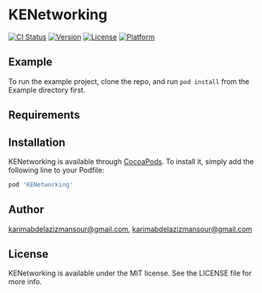 # KENetworking

[![CI Status](https://img.shields.io/travis/karimabdelazizmansour@gmail.com/KENetworking.svg?style=flat)](https://travis-ci.org/karimabdelazizmansour@gmail.com/KENetworking)
[![Version](https://img.shields.io/cocoapods/v/KENetworking.svg?style=flat)](https://cocoapods.org/pods/KENetworking)
[![License](https://img.shields.io/cocoapods/l/KENetworking.svg?style=flat)](https://cocoapods.org/pods/KENetworking)
[![Platform](https://img.shields.io/cocoapods/p/KENetworking.svg?style=flat)](https://cocoapods.org/pods/KENetworking)

## Example

To run the example project, clone the repo, and run `pod install` from the Example directory first.

## Requirements

## Installation

KENetworking is available through [CocoaPods](https://cocoapods.org). To install
it, simply add the following line to your Podfile:

```ruby
pod 'KENetworking'
```

## Author

karimabdelazizmansour@gmail.com, karimabdelazizmansour@gmail.com

## License

KENetworking is available under the MIT license. See the LICENSE file for more info.
